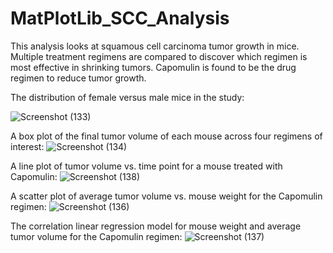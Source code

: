 # MatPlotLib_SCC_Analysis

This analysis looks at squamous cell carcinoma tumor growth in mice. Multiple treatment regimens are compared to discover which regimen is most effective in shrinking tumors. Capomulin is found to be the drug regimen to reduce tumor growth.

The distribution of female versus male mice in the study:

![Screenshot (133)](https://user-images.githubusercontent.com/89754154/164565185-e71b5217-70ce-491f-a96e-1b676c04e9d3.png)

A box plot of the final tumor volume of each mouse across four regimens of interest:
![Screenshot (134)](https://user-images.githubusercontent.com/89754154/164565191-2a27ecaa-49f5-4bc6-9a23-79de95c26f25.png)

A line plot of tumor volume vs. time point for a mouse treated with Capomulin:
![Screenshot (138)](https://user-images.githubusercontent.com/89754154/164565200-5b354969-63b0-4acf-adaa-62704b57a999.png)

A scatter plot of average tumor volume vs. mouse weight for the Capomulin regimen:
![Screenshot (136)](https://user-images.githubusercontent.com/89754154/164565209-f53b67bf-e0ec-4d6d-b570-2148de06e783.png)

The correlation linear regression model for mouse weight and average tumor volume for the Capomulin regimen:
![Screenshot (137)](https://user-images.githubusercontent.com/89754154/164565214-c1a3885e-29d3-47c1-be5a-c1574a34e64f.png)
